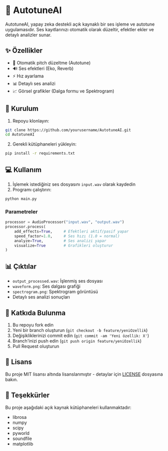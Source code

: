 # 🎵 AutotuneAI

AutotuneAI, yapay zeka destekli açık kaynaklı bir ses işleme ve autotune uygulamasıdır. Ses kayıtlarınızı otomatik olarak düzeltir, efektler ekler ve detaylı analizler sunar.

## ✨ Özellikler

- 🎯 Otomatik pitch düzeltme (Autotune)
- 🔊 Ses efektleri (Eko, Reverb)
- ⚡ Hız ayarlama
- 📊 Detaylı ses analizi
- 📈 Görsel grafikler (Dalga formu ve Spektrogram)

## 🚀 Kurulum

1. Repoyu klonlayın:
```bash
git clone https://github.com/yourusername/AutotuneAI.git
cd AutotuneAI
```

2. Gerekli kütüphaneleri yükleyin:
```bash
pip install -r requirements.txt
```

## 💻 Kullanım

1. İşlemek istediğiniz ses dosyasını `input.wav` olarak kaydedin
2. Programı çalıştırın:
```bash
python main.py
```

### Parametreler

```python
processor = AudioProcessor("input.wav", "output.wav")
processor.process(
    add_effects=True,     # Efektleri aktif/pasif yapar
    speed_factor=1.0,     # Ses hızı (1.0 = normal)
    analyze=True,         # Ses analizi yapar
    visualize=True        # Grafikleri oluşturur
)
```

## 📊 Çıktılar

- `output_processed.wav`: İşlenmiş ses dosyası
- `waveform.png`: Ses dalgası grafiği
- `spectrogram.png`: Spektrogram görüntüsü
- Detaylı ses analizi sonuçları

## 🤝 Katkıda Bulunma

1. Bu repoyu fork edin
2. Yeni bir branch oluşturun (`git checkout -b feature/yeniOzellik`)
3. Değişikliklerinizi commit edin (`git commit -am 'Yeni özellik: X'`)
4. Branch'inizi push edin (`git push origin feature/yeniOzellik`)
5. Pull Request oluşturun

## 📝 Lisans

Bu proje MIT lisansı altında lisanslanmıştır - detaylar için [LICENSE](LICENSE) dosyasına bakın.

## 🙏 Teşekkürler

Bu proje aşağıdaki açık kaynak kütüphaneleri kullanmaktadır:
- librosa
- numpy
- scipy
- pyworld
- soundfile
- matplotlib 